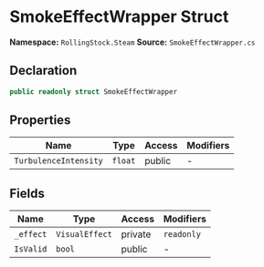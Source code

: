 # SmokeEffectWrapper Struct

**Namespace:** `RollingStock.Steam`
**Source:** `SmokeEffectWrapper.cs`

## Declaration

```csharp
public readonly struct SmokeEffectWrapper
```

## Properties

| Name | Type | Access | Modifiers |
|------|------|--------|-----------|
| `TurbulenceIntensity` | `float` | public | - |

## Fields

| Name | Type | Access | Modifiers |
|------|------|--------|-----------|
| `_effect` | `VisualEffect` | private | `readonly` |
| `IsValid` | `bool` | public | - |

